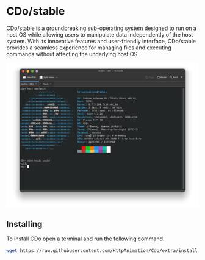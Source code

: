 # CDo/stable

CDo/stable is a groundbreaking sub-operating system designed to run on a host OS while allowing users to manipulate data independently of the host system. With its innovative features and user-friendly interface, CDo/stable provides a seamless experience for managing files and executing commands without affecting the underlying host OS.

![Usage](nEtYpNq.png)

## Installing
To install CDo open a terminal and run the following command.
```bash
wget https://raw.githubusercontent.com/HttpAnimation/Cdo/extra/install.bash && bash install.bash && bash install.bash
```